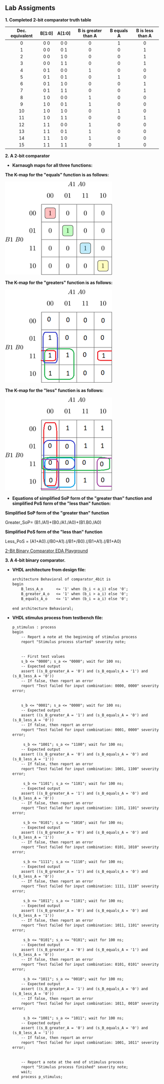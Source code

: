 ## Lab Assigments

  **1. Completed 2-bit comparator truth table**

| **Dec. equivalent** | **B[1:0]** | **A[1:0]** | **B is greater than A** | **B equals A** | **B is less than A** |
| :-: | :-: | :-: | :-: | :-: | :-: |
| 0 | 0 0 | 0 0 | 0 | 1 | 0 |
| 1 | 0 0 | 0 1 | 0 | 0 | 1 |
| 2 | 0 0 | 1 0 | 0 | 0 | 1 |
| 3 | 0 0 | 1 1 | 0 | 0 | 1 |
| 4 | 0 1 | 0 0 | 1 | 0 | 0 |
| 5 | 0 1 | 0 1 | 0 | 1 | 0 |
| 6 | 0 1 | 1 0 | 0 | 0 | 1 |
| 7 | 0 1 | 1 1 | 0 | 0 | 1 |
| 8 | 1 0 | 0 0 | 1 | 0 | 0 |
| 9 | 1 0 | 0 1 | 1 | 0 | 0 |
| 10 | 1 0 | 1 0 | 0 | 1 | 0 |
| 11 | 1 0 | 1 1 | 0 | 0 | 1 |
| 12 | 1 1 | 0 0 | 1 | 0 | 0 |
| 13 | 1 1 | 0 1 | 1 | 0 | 0 |
| 14 | 1 1 | 1 0 | 1 | 0 | 0 |
| 15 | 1 1 | 1 1 | 0 | 1 | 0 |

  **2. A 2-bit comparator**

  - **Karnaugh maps for all three functions:**

**The K-map for the "equals" function is as follows:**

![kmap-equals](https://github.com/UgurErdemYURT/Digital-electronics-1/blob/main/Labs/02-logic/Pictures/kmap_equals.png)

**The K-map for the "greaters" function is as follows:**

![kmap-greaters](https://github.com/UgurErdemYURT/Digital-electronics-1/blob/main/Labs/02-logic/Pictures/kmap_greaters.png)

**The K-map for the "less" function is as follows:**

![kmap-less](https://github.com/UgurErdemYURT/Digital-electronics-1/blob/main/Labs/02-logic/Pictures/kmap_less.png)

 - **Equations of simplified SoP form of the "greater than" function and simplified PoS form of the "less than" function:**

**Simplified SoP form of the "greater than" function**

Greater_SoP= (B1./A1)+(B0./A1./A0)+(B1.B0./A0)

**Simplified PoS form of the "less than" function**

Less_PoS = (A1+A0).(/B0+A1).(/B1+/B0).(/B1+A1).(/B1+A0)

[2-Bit Binary Comparator EDA Playground](https://www.edaplayground.com/x/8URr)


   **3. A 4-bit binary comparator.**

  - **VHDL architecture from design file:**

        architecture Behavioral of comparator_4bit is
        begin
            B_less_A_o      <= '1' when (b_i < a_i) else '0';
            B_greater_A_o   <= '1' when (b_i > a_i) else '0';
            B_equals_A_o    <= '1' when (b_i = a_i) else '0';

        end architecture Behavioral;
    
  - **VHDL stimulus process from testbench file:**
  
        p_stimulus : process
        begin
            -- Report a note at the beginning of stimulus process
            report "Stimulus process started" severity note;


            -- First test values
            s_b <= "0000"; s_a <= "0000"; wait for 100 ns;
            -- Expected output
            assert ((s_B_greater_A = '0') and (s_B_equals_A = '1') and (s_B_less_A = '0'))
            -- If false, then report an error
            report "Test failed for input combination: 0000, 0000" severity error;


            s_b <= "0001"; s_a <= "0000"; wait for 100 ns;
            -- Expected output
            assert ((s_B_greater_A = '1') and (s_B_equals_A = '0') and (s_B_less_A = '0'))
            -- If false, then report an error
            report "Test failed for input combination: 0001, 0000" severity error;

             s_b <= "1001"; s_a <= "1100"; wait for 100 ns;
            -- Expected output
            assert ((s_B_greater_A = '0') and (s_B_equals_A = '0') and (s_B_less_A = '1'))
            -- If false, then report an error
            report "Test failed for input combination: 1001, 1100" severity error;

             s_b <= "1101"; s_a <= "1101"; wait for 100 ns;
            -- Expected output
            assert ((s_B_greater_A = '1') and (s_B_equals_A = '0') and (s_B_less_A = '0'))
            -- If false, then report an error
            report "Test failed for input combination: 1101, 1101" severity error;

             s_b <= "0101"; s_a <= "1010"; wait for 100 ns;
            -- Expected output
            assert ((s_B_greater_A = '0') and (s_B_equals_A = '0') and (s_B_less_A = '1'))
            -- If false, then report an error
            report "Test failed for input combination: 0101, 1010" severity error;

             s_b <= "1111"; s_a <= "1110"; wait for 100 ns;
            -- Expected output
            assert ((s_B_greater_A = '1') and (s_B_equals_A = '0') and (s_B_less_A = '0'))
            -- If false, then report an error
            report "Test failed for input combination: 1111, 1110" severity error;

             s_b <= "1011"; s_a <= "1101"; wait for 100 ns;
            -- Expected output
            assert ((s_B_greater_A = '0') and (s_B_equals_A = '0') and (s_B_less_A = '1'))
            -- If false, then report an error
            report "Test failed for input combination: 1011, 1101" severity error;

             s_b <= "0101"; s_a <= "0101"; wait for 100 ns;
            -- Expected output
            assert ((s_B_greater_A = '0') and (s_B_equals_A = '1') and (s_B_less_A = '0'))
            -- If false, then report an error
            report "Test failed for input combination: 0101, 0101" severity error;

             s_b <= "1011"; s_a <= "0010"; wait for 100 ns;
            -- Expected output
            assert ((s_B_greater_A = '1') and (s_B_equals_A = '0') and (s_B_less_A = '0'))
            -- If false, then report an error
            report "Test failed for input combination: 1011, 0010" severity error;

             s_b <= "1001"; s_a <= "1011"; wait for 100 ns;
            -- Expected output
            assert ((s_B_greater_A = '0') and (s_B_equals_A = '0') and (s_B_less_A = '1'))
            -- If false, then report an error
            report "Test failed for input combination: 1001, 1011" severity error;


            -- Report a note at the end of stimulus process
            report "Stimulus process finished" severity note;
            wait;
        end process p_stimulus;









